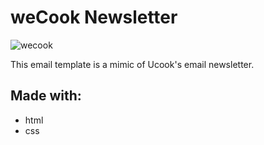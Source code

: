 # weCook Newsletter

![wecook](https://user-images.githubusercontent.com/86235334/194876670-dcead105-3b3e-47e1-9a90-de6d6182730d.png)

This email template is a mimic of Ucook's email newsletter.

## Made with:
- html
- css 

